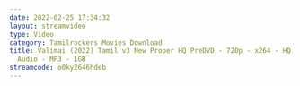 ```yaml
---
date: 2022-02-25 17:34:32
layout: streamvideo
type: Video
category: Tamilrockers Movies Download
title: Valimai (2022) Tamil v3 New Proper HQ PreDVD - 720p - x264 - HQ Clean
  Audio - MP3 - 1GB
streamcode: o0ky2646hdeb
---
```

